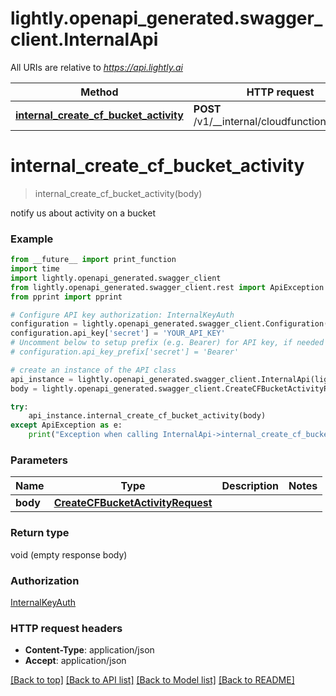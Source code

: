 # lightly.openapi_generated.swagger_client.InternalApi

All URIs are relative to *https://api.lightly.ai*

Method | HTTP request | Description
------------- | ------------- | -------------
[**internal_create_cf_bucket_activity**](InternalApi.md#internal_create_cf_bucket_activity) | **POST** /v1/__internal/cloudfunctions/bucket | 

# **internal_create_cf_bucket_activity**
> internal_create_cf_bucket_activity(body)



notify us about activity on a bucket

### Example
```python
from __future__ import print_function
import time
import lightly.openapi_generated.swagger_client
from lightly.openapi_generated.swagger_client.rest import ApiException
from pprint import pprint

# Configure API key authorization: InternalKeyAuth
configuration = lightly.openapi_generated.swagger_client.Configuration()
configuration.api_key['secret'] = 'YOUR_API_KEY'
# Uncomment below to setup prefix (e.g. Bearer) for API key, if needed
# configuration.api_key_prefix['secret'] = 'Bearer'

# create an instance of the API class
api_instance = lightly.openapi_generated.swagger_client.InternalApi(lightly.openapi_generated.swagger_client.ApiClient(configuration))
body = lightly.openapi_generated.swagger_client.CreateCFBucketActivityRequest() # CreateCFBucketActivityRequest | 

try:
    api_instance.internal_create_cf_bucket_activity(body)
except ApiException as e:
    print("Exception when calling InternalApi->internal_create_cf_bucket_activity: %s\n" % e)
```

### Parameters

Name | Type | Description  | Notes
------------- | ------------- | ------------- | -------------
 **body** | [**CreateCFBucketActivityRequest**](CreateCFBucketActivityRequest.md)|  | 

### Return type

void (empty response body)

### Authorization

[InternalKeyAuth](../README.md#InternalKeyAuth)

### HTTP request headers

 - **Content-Type**: application/json
 - **Accept**: application/json

[[Back to top]](#) [[Back to API list]](../README.md#documentation-for-api-endpoints) [[Back to Model list]](../README.md#documentation-for-models) [[Back to README]](../README.md)

